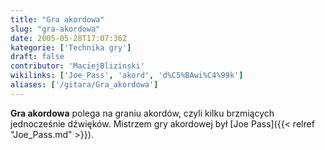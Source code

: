 ```yaml
---
title: "Gra akordowa"
slug: "gra-akordowa"
date: 2005-05-28T17:07:36Z
kategorie: ['Technika gry']
draft: false
contributor: 'MaciejBlizinski'
wikilinks: ['Joe_Pass', 'akord', 'd%C5%BAwi%C4%99k']
aliases: ['/gitara/Gra_akordowa']
---
```

**Gra akordowa** polega na graniu akordów<!-- link nie odnosił się do niczego: 'Gra akordowa' (PosixPath('Gra_akordowa.md')) links to 'akord' (PosixPath('/no/path/exists')) and that does not exist -->, czyli
kilku brzmiących jednocześnie dźwięków<!-- link nie odnosił się do niczego: 'Gra akordowa' (PosixPath('Gra_akordowa.md')) links to 'dźwięk' (PosixPath('/no/path/exists')) and that does not exist -->. Mistrzem
gry akordowej był [Joe Pass]({{< relref "Joe_Pass.md" >}}).

